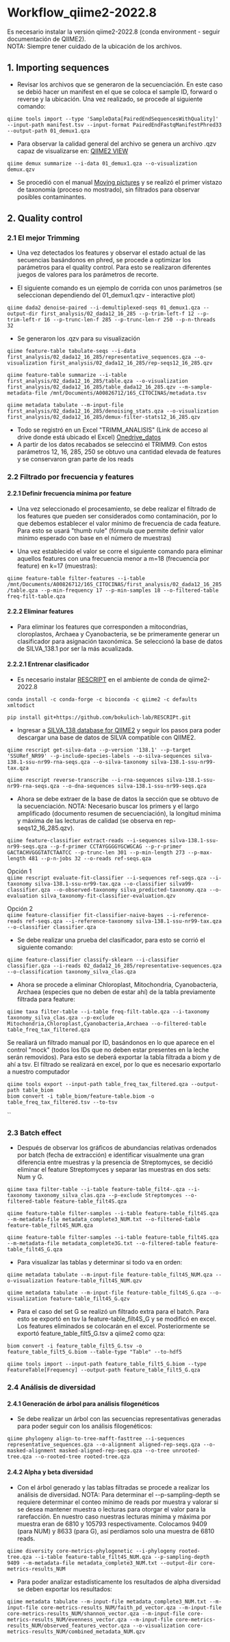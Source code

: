 # Workflow_qiime2-2022.8  
Es necesario instalar la versión qiime2-2022.8 (conda environment - seguir documentación de QIIME2).  
NOTA: Siempre tener cuidado de la ubicación de los archivos.  

## 1. Importing sequences  
- Revisar los archivos que se generaron de la secuenciación. En este caso se debió hacer un manifest en el que se coloca el sample ID, forward o reverse y la ubicación. Una vez realizado, se procede al siguiente comando:  

`qiime tools import --type 'SampleData[PairedEndSequencesWithQuality]' --input-path manifest.tsv --input-format PairedEndFastqManifestPhred33 --output-path 01_demux1.qza` 

- Para observar la calidad general del archivo se genera un archivo .qzv capaz de visualizarse en: [QIIME2 VIEW](https://view.qiime2.org/)  

`qiime demux summarize --i-data 01_demux1.qza --o-visualization demux.qzv`  

- Se procedió con el manual [Moving pictures](https://docs.qiime2.org/2022.8/tutorials/moving-pictures/) y se realizó el primer vistazo de taxonomía (proceso no mostrado), sin filtrados para observar posibles contaminantes.  

## 2. Quality control 
### 2.1 El mejor Trimming
- Una vez detectados los features y observar el estado actual de las secuencias basándonos en phred, se procede a optimizar los parámetros para el quality control. Para esto se realizaron diferentes juegos de valores para los parámetros de recorte.  
 
- El siguiente comando es un ejemplo de corrida con unos parámetros (se seleccionan dependiendo del 01_demux1.qzv - interactive plot)  

`qiime dada2 denoise-paired --i-demultiplexed-seqs 01_demux1.qza --output-dir first_analysis/02_dada12_16_285 --p-trim-left-f 12 --p-trim-left-r 16 --p-trunc-len-f 285 --p-trunc-len-r 250 --p-n-threads 32`  

- Se generaron los .qzv para su visualización  

`qiime feature-table tabulate-seqs --i-data first_analysis/02_dada12_16_285/representative_sequences.qza --o-visualization first_analysis/02_dada12_16_285/rep-seqs12_16_285.qzv`  

`qiime feature-table summarize --i-table first_analysis/02_dada12_16_285/table.qza --o-visualization first_analysis/02_dada12_16_285/table_dada12_16_285.qzv --m-sample-metadata-file /mnt/Documents/A00826712/16S_CITOCINAS/metadata.tsv`  

`qiime metadata tabulate --m-input-file first_analysis/02_dada12_16_285/denoising_stats.qza --o-visualization first_analysis/02_dada12_16_285/demux-filter-stats12_16_285.qzv`  

- Todo se registró en un Excel "TRIMM_ANALISIS" (Link de acceso al drive donde está ubicado el Excel)  [Onedrive_datos](https://tecmx-my.sharepoint.com/personal/a00826712_tec_mx//_layouts/15/onedrive.aspx?login_hint=A00826712%40tec%2Emx&id=%2Fpersonal%2Fa00826712%5Ftec%5Fmx%2FDocuments%2F16S%5FDIANA)  
- A partir de los datos recabados se seleccinó el TRIMM9. Con estos parámetros 12, 16, 285, 250 se obtuvo una cantidad elevada de features y se conservaron gran parte de los reads  

### 2.2 Filtrado por frecuencia y features  
#### 2.2.1 Definir frecuencia mínima por feature  
- Una vez seleccionado el procesamiento, se debe realizar el filtrado de los features que pueden ser considerados como contaminación, por lo que debemos establecer el valor mínimo de frecuencia de cada feature. Para esto se usará "thumb rule" (fórmula que permite definir valor mínimo esperado con base en el número de muestras)  

- Una vez establecido el valor se corre el siguiente comando para eliminar aquellos features con una frecuencia menor a m=18 (frecuencia por feature) en k=17 (muestras):  

`qiime feature-table filter-features --i-table /mnt/Documents/A00826712/16S_CITOCINAS/first_analysis/02_dada12_16_285/table.qza --p-min-frequency 17 --p-min-samples 18 --o-filtered-table freq-filt-table.qza`  

#### 2.2.2 Eliminar features
- Para eliminar los features que corresponden a mitocondrias, cloroplastos, Archaea y Cyanobacteria, se be primeramente generar un clasificador para asignación taxonómica. Se seleccionó la base de datos de SILVA_138.1 por ser la más acualizada.  

#### 2.2.2.1 Entrenar clasificador  

- Es necesario instalar [RESCRIPT](https://github.com/bokulich-lab/RESCRIPt) en el ambiente de conda de qiime2-2022.8  

`conda install -c conda-forge -c bioconda -c qiime2 -c defaults xmltodict`  

`pip install git+https://github.com/bokulich-lab/RESCRIPt.git`  

- Ingresar a [SILVA_138 database for QIIME2](https://forum.qiime2.org/t/processing-filtering-and-evaluating-the-silva-database-and-other-reference-sequence-data-with-rescript/15494) y seguir los pasos para poder descargar una base de datos de SILVA compatible con QIIME2.  

`qiime rescript get-silva-data --p-version '138.1' --p-target 'SSURef_NR99' --p-include-species-labels --o-silva-sequences silva-138.1-ssu-nr99-rna-seqs.qza --o-silva-taxonomy silva-138.1-ssu-nr99-tax.qza`  
  
`qiime rescript reverse-transcribe --i-rna-sequences silva-138.1-ssu-nr99-rna-seqs.qza --o-dna-sequences silva-138.1-ssu-nr99-seqs.qza`  

- Ahora se debe extraer de la base de datos la sección que se obtuvo de la secuenciación. NOTA: Necesario buscar los primers y el largo amplificado (documento resumen de secuenciación), la longitud mínima y máxima de las lecturas de calidad (se observa en rep-seqs12_16_285.qzv).  

`qiime feature-classifier extract-reads --i-sequences silva-138.1-ssu-nr99-seqs.qza --p-f-primer CCTAYGGGGYGCWGCAG --p-r-primer GACTACHVGGGTATCTAATCC --p-trunc-len 301 --p-min-length 273 --p-max-length 481 --p-n-jobs 32 --o-reads ref-seqs.qza`  

Opción 1  
`qiime rescript evaluate-fit-classifier --i-sequences ref-seqs.qza --i-taxonomy silva-138.1-ssu-nr99-tax.qza --o-classifier silva99-classifier.qza --o-observed-taxonomy silva_predicted-taxonomy.qza --o-evaluation silva_taxonomy-fit-classifier-evaluation.qzv`  

Opción 2  
`qiime feature-classifier fit-classifier-naive-bayes --i-reference-reads ref-seqs.qza --i-reference-taxonomy silva-138.1-ssu-nr99-tax.qza --o-classifier classifier.qza`  

- Se debe realizar una prueba del clasificador, para esto se corrió el siguiente comando:  

`qiime feature-classifier classify-sklearn --i-classifier classifier.qza --i-reads 02_dada12_16_285/representative-sequences.qza --o-classification taxonomy_silva_clas.qza`  

- Ahora se procede a eliminar Chloroplast, Mitochondria, Cyanobacteria, Archaea (especies que no deben de estar ahí) de la tabla previamente filtrada para feature:  

`qiime taxa filter-table --i-table freq-filt-table.qza --i-taxonomy taxonomy_silva_clas.qza --p-exclude Mitochondria,Chloroplast,Cyanobacteria,Archaea --o-filtered-table table_freq_tax_filtered.qza`  

Se realiará un filtrado manual por ID, basándonos en lo que aparece en el control "mock" (todos los IDs que no deben estar presentes en la leche serán removidos). Para esto se deberá exportar la tabla filtrada a biom y de ahí a tsv. El filtrado se realizará en excel, por lo que es necesario exportarlo a nuestro computador  

`qiime tools export --input-path table_freq_tax_filtered.qza --output-path table_biom`  
`biom convert -i table_biom/feature-table.biom -o table_freq_tax_filtered.tsv --to-tsv`  


``  
### 2.3 Batch effect  
- Después de observar los gráficos de abundancias relativas ordenados por batch (fecha de extracción) e identificar visualmente una gran diferencia entre muestras y la presencia de Streptomyces, se decidió eliminar el feature Streptomyces y separar las muestras en dos sets: Num y G.  

`qiime taxa filter-table --i-table feature-table_filt4-.qza --i-taxonomy taxonomy_silva_clas.qza --p-exclude Streptomyces --o-filtered-table feature-table_filt4S.qza`  

`qiime feature-table filter-samples --i-table feature-table_filt4S.qza --m-metadata-file metadata_complete3_NUM.txt --o-filtered-table feature-table_filt4S_NUM.qza`  

`qiime feature-table filter-samples --i-table feature-table_filt4S.qza --m-metadata-file metadata_complete3G.txt --o-filtered-table feature-table_filt4S_G.qza`  

- Para visualizar las tablas y determinar si todo va en orden:  

`qiime metadata tabulate --m-input-file feature-table_filt4S_NUM.qza --o-visualization feature-table_filt4S_NUM.qzv`  

`qiime metadata tabulate --m-input-file feature-table_filt4S_G.qza --o-visualization feature-table_filt4S_G.qzv`  

- Para el caso del set G se realizó un filtrado extra para el batch. Para esto se exportó en tsv la feature-table_filt4S_G y se modificó en excel. Los features eliminados se colocarán en el excel. Posteriormente se exportó feature_table_filt5_G.tsv a qiime2 como qza:  

`biom convert -i feature_table_filt5_G.tsv -o feature_table_filt5_G.biom --table-type "Table" --to-hdf5`  

`qiime tools import --input-path feature_table_filt5_G.biom --type FeatureTable[Frequency] --output-path feature_table_filt5_G.qza`  

### 2.4 Análisis de diversidad  
#### 2.4.1 Generación de árbol para análisis filogenéticos  
- Se debe realizar un árbol con las secuencias representativas generadas para poder seguir con los análisis filogenéticos:  

`qiime phylogeny align-to-tree-mafft-fasttree --i-sequences representative_sequences.qza --o-alignment aligned-rep-seqs.qza --o-masked-alignment masked-aligned-rep-seqs.qza --o-tree unrooted-tree.qza --o-rooted-tree rooted-tree.qza`  

#### 2.4.2 Alpha y beta diversidad  

- Con el árbol generado y las tablas filtradas se procede a realizar los análisis de diversidad. NOTA: Para determinar el --p-sampling-depth se requiere determinar el conteo mínimo de reads por muestra y valorar si se desea mantener muestra o lecturas para otorgar el valor para la rarefacción. En nuestro caso nuestras lecturas mínima y máxima por muestra eran de 6810 y 105793 respectivamente. Colocamos 9409 (para NUM) y 8633 (para G), así perdíamos solo una muestra de 6810 reads.  

`qiime diversity core-metrics-phylogenetic --i-phylogeny rooted-tree.qza --i-table feature-table_filt4S_NUM.qza --p-sampling-depth 9409 --m-metadata-file metadata_complete3_NUM.txt --output-dir core-metrics-results_NUM`  

- Para poder analizar estadísticamente los resultados de alpha diversidad se deben exportar los resultados:  

`qiime metadata tabulate --m-input-file metadata_complete3_NUM.txt --m-input-file core-metrics-results_NUM/faith_pd_vector.qza --m-input-file core-metrics-results_NUM/shannon_vector.qza --m-input-file core-metrics-results_NUM/evenness_vector.qza --m-input-file core-metrics-results_NUM/observed_features_vector.qza --o-visualization core-metrics-results_NUM/combined_metadata_NUM.qzv`  



